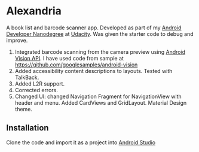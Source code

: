 # Alexandria

A book list and barcode scanner app.
Developed as part of my [Android Developer Nanodegree](https://www.udacity.com/nanodegree) at [Udacity](https://www.udacity.com/nanodegree).
Was given the starter code to debug and improve.

1. Integrated barcode scanning from the camera preview using [Android Vision API](https://developers.google.com/vision/barcodes-overview). I have used code from sample at https://github.com/googlesamples/android-vision
2. Added accessibility content descriptions to layouts. Tested with TalkBack.
3. Added L2R support.
4. Corrected errors.
5. Changed UI: changed Navigation Fragment for NavigationView with header and menu. Added CardViews and GridLayout. Material Design theme.

## Installation

Clone the code and import it as a project into [Android Studio](http://developer.android.com/intl/es/tools/studio/index.html)




